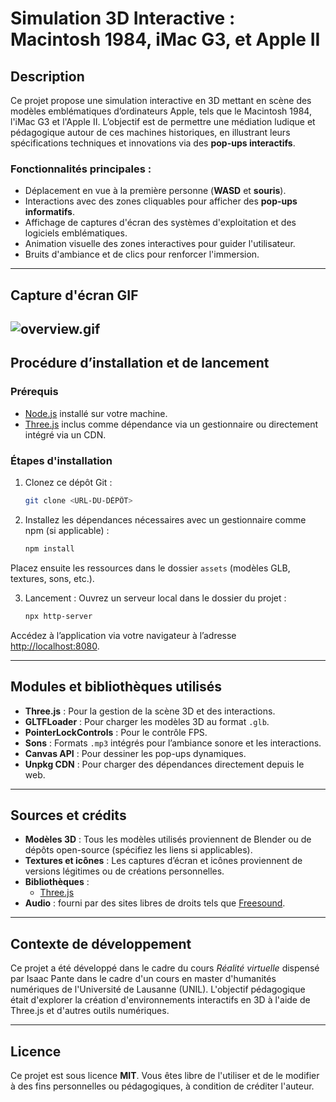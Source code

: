 # **Simulation 3D Interactive : Macintosh 1984, iMac G3, et Apple II**

## **Description**
Ce projet propose une simulation interactive en 3D mettant en scène des modèles emblématiques d’ordinateurs Apple, tels que le Macintosh 1984, l'iMac G3 et l'Apple II. L’objectif est de permettre une médiation ludique et pédagogique autour de ces machines historiques, en illustrant leurs spécifications techniques et innovations via des **pop-ups interactifs**.

### **Fonctionnalités principales :**
- Déplacement en vue à la première personne (**WASD** et **souris**).
- Interactions avec des zones cliquables pour afficher des **pop-ups informatifs**.
- Affichage de captures d'écran des systèmes d'exploitation et des logiciels emblématiques.
- Animation visuelle des zones interactives pour guider l'utilisateur.
- Bruits d'ambiance et de clics pour renforcer l'immersion.

---

## **Capture d'écran GIF**
![overview.gif](assets/presentation/overview.gif)
---

## **Procédure d’installation et de lancement**

### **Prérequis**
- [Node.js](https://nodejs.org/) installé sur votre machine.
- [Three.js](https://threejs.org/) inclus comme dépendance via un gestionnaire ou directement intégré via un CDN.

### **Étapes d'installation**
1. Clonez ce dépôt Git :
   ```bash
   git clone <URL-DU-DÉPÔT>

2. Installez les dépendances nécessaires avec un gestionnaire comme npm (si applicable) :

    ```bash
    npm install
    ```

Placez ensuite les ressources dans le dossier `assets` (modèles GLB, textures, sons, etc.).


3. Lancement : Ouvrez un serveur local dans le dossier du projet :

    ```bash
    npx http-server
    ```

Accédez à l’application via votre navigateur à l’adresse [http://localhost:8080](http://localhost:8080).

---

## Modules et bibliothèques utilisés

- **Three.js** : Pour la gestion de la scène 3D et des interactions.
- **GLTFLoader** : Pour charger les modèles 3D au format `.glb`.
- **PointerLockControls** : Pour le contrôle FPS.
- **Sons** : Formats `.mp3` intégrés pour l’ambiance sonore et les interactions.
- **Canvas API** : Pour dessiner les pop-ups dynamiques.
- **Unpkg CDN** : Pour charger des dépendances directement depuis le web.

---

## Sources et crédits

- **Modèles 3D** : Tous les modèles utilisés proviennent de Blender ou de dépôts open-source (spécifiez les liens si applicables).
- **Textures et icônes** : Les captures d’écran et icônes proviennent de versions légitimes ou de créations personnelles.
- **Bibliothèques** :
    - [Three.js](https://threejs.org/)
- **Audio** : fourni par des sites libres de droits tels que [Freesound](https://freesound.org/).

---

## Contexte de développement

Ce projet a été développé dans le cadre du cours *Réalité virtuelle* dispensé par Isaac Pante dans le cadre d'un cours en master d'humanités numériques de l'Université de Lausanne (UNIL). L'objectif pédagogique était d'explorer la création d'environnements interactifs en 3D à l'aide de Three.js et d'autres outils numériques.

---

## Licence

Ce projet est sous licence **MIT**. Vous êtes libre de l'utiliser et de le modifier à des fins personnelles ou pédagogiques, à condition de créditer l'auteur.